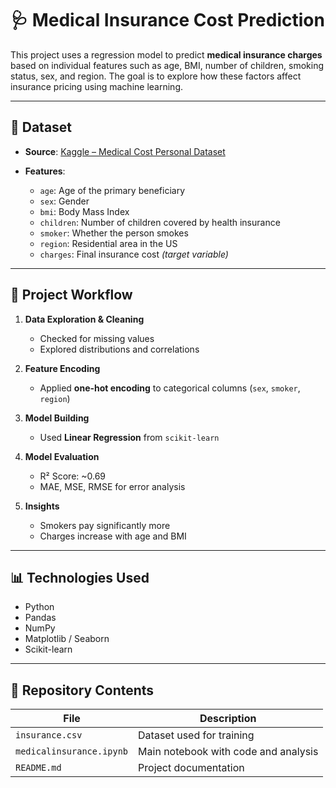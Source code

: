 # 🩺 Medical Insurance Cost Prediction

This project uses a regression model to predict **medical insurance charges** based on individual features such as age, BMI, number of children, smoking status, sex, and region. The goal is to explore how these factors affect insurance pricing using machine learning.

---

## 📁 Dataset

* **Source**: [Kaggle – Medical Cost Personal Dataset](https://www.kaggle.com/datasets/mirichoi0218/insurance)
* **Features**:

  * `age`: Age of the primary beneficiary
  * `sex`: Gender
  * `bmi`: Body Mass Index
  * `children`: Number of children covered by health insurance
  * `smoker`: Whether the person smokes
  * `region`: Residential area in the US
  * `charges`: Final insurance cost *(target variable)*

---

## 🚀 Project Workflow

1. **Data Exploration & Cleaning**

   * Checked for missing values
   * Explored distributions and correlations
2. **Feature Encoding**

   * Applied **one-hot encoding** to categorical columns (`sex`, `smoker`, `region`)
3. **Model Building**

   * Used **Linear Regression** from `scikit-learn`
4. **Model Evaluation**

   * R² Score: \~0.69
   * MAE, MSE, RMSE for error analysis
5. **Insights**

   * Smokers pay significantly more
   * Charges increase with age and BMI

---

## 📊 Technologies Used

* Python
* Pandas
* NumPy
* Matplotlib / Seaborn
* Scikit-learn

---

## 📂 Repository Contents

| File                     | Description                          |
| ------------------------ | ------------------------------------ |
| `insurance.csv`          | Dataset used for training            |
| `medicalinsurance.ipynb` | Main notebook with code and analysis |
| `README.md`              | Project documentation                |
